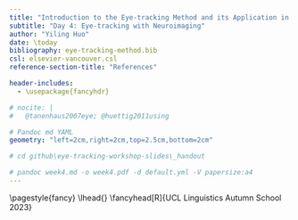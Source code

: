 ```yaml
---
title: "Introduction to the Eye-tracking Method and its Application in Language Research"
subtitle: "Day 4: Eye-tracking with Neuroimaging"
author: "Yiling Huo"
date: \today
bibliography: eye-tracking-method.bib
csl: elsevier-vancouver.csl
reference-section-title: "References"

header-includes: 
  - \usepackage{fancyhdr}

# nocite: |
#   @tanenhaus2007eye; @huettig2011using

# Pandoc md YAML
geometry: "left=2cm,right=2cm,top=2.5cm,bottom=2cm"

# cd github\eye-tracking-workshop-slides\_handout

# pandoc week4.md -o week4.pdf -d default.yml -V papersize:a4
---
```


\pagestyle{fancy}
\lhead{}
\fancyhead[R]{UCL Linguistics Autumn School 2023}